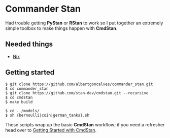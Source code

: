 # Commander Stan

Had trouble getting **PyStan** or **RStan** to work so I put together an extremely simple toolbox to make things happen with **CmdStan**.

Needed things
---
 - [Nix](https://nixos.org/nix/)

Getting started
---
```
$ git clone https://github.com/albertgoncalves/commander_stan.git
$ cd commander_stan
$ git clone https://github.com/stan-dev/cmdstan.git --recursive
$ cd cmdstan
$ make build
```

```
$ cd ../models/
$ sh {bernoulli|coin|german_tanks}.sh
```

These scripts wrap up the basic **CmdStan** workflow; if you need a refresher head over to [Getting Started with CmdStan](https://github.com/stan-dev/cmdstan/wiki/Getting-Started-with-CmdStan).
